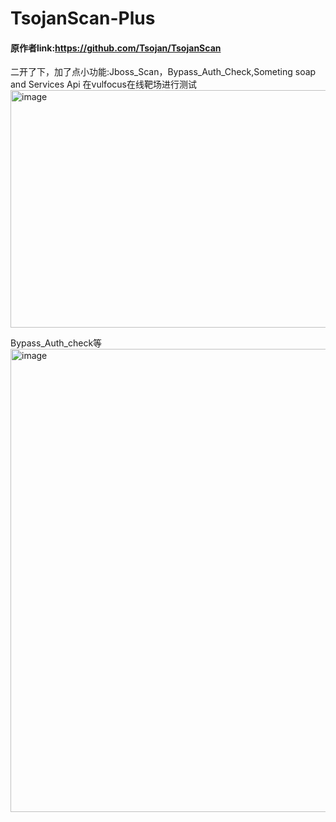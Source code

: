 # TsojanScan-Plus

#### 原作者link:https://github.com/Tsojan/TsojanScan
二开了下，加了点小功能:Jboss_Scan，Bypass_Auth_Check,Someting soap and Services Api
在vulfocus在线靶场进行测试
<img width="1268" height="380" alt="image" src="https://github.com/user-attachments/assets/4d663fe2-0429-495e-9124-bea92ebc6f84" />

Bypass_Auth_check等
<img width="1530" height="741" alt="image" src="https://github.com/user-attachments/assets/cdee4e5c-d8bb-402e-a1da-42c601fdcaea" />

